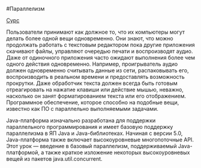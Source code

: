 #Параллелизм  
  
[Сурс](https://docs.oracle.com/javase/tutorial/essential/concurrency/index.html)  
  
Пользователи принимают как должное то, что их компьютеры могут делать более одной вещи одновременно. Они знают, что можно продолжать работать с текстовым редактором пока другие приложения скачивают файлы, управляют очередью печати и воспроизводят аудио. Даже от одиночного приложения часто ожидают выполнения более чем одного действия одновременно. Например, проигрыватель аудио должен одновременно считывать данные из сети, распаковывать его, воспроизводить в реальном времени и предоставлять возможность прокрутки. Даже обработчик текста должен всегда быть готовым отреагировать на нажатие клавиши или действие мышью, неважно, насколько он занят форматированием текста или его отображением. Программное обеспечение, которое способно на подобные вещи, известно как ПО с параллельно выполняемыми задачами.  

Java-платформа изначально разработана для поддержки параллельного программирования и имеет базовую поддержку параллелизма в ЯП Java и Java-библиотеках. Начиная с версии 5.0, Java-платформа также включает высокоуровневые многопоточные API. Этот урок — введение в базовый параллелизм, поддерживаемый Java-платформой, а также краткое изложение некоторых высокоуровневых вещей из пакетов java.util.concurrent.  
